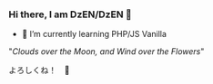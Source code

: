 ### Hi there, I am DzEN/DzEN 👋

- 🌱 I’m currently learning PHP/JS Vanilla

"*Clouds over the Moon, and Wind over the Flowers*"

よろしくね！　🙏

<!--
**denzveloper/denzveloper** is a ✨ _special_ ✨ repository because its `README.md` (this file) appears on your GitHub profile.

Here are some ideas to get you started:
- 👯 I’m looking to collaborate on ...
- 🤔 I’m looking for help with ...
- 💬 Ask me about ...
- 📫 How to reach me: ...
- 😄 Pronouns: ...
- ⚡ Fun fact: ...
-->
